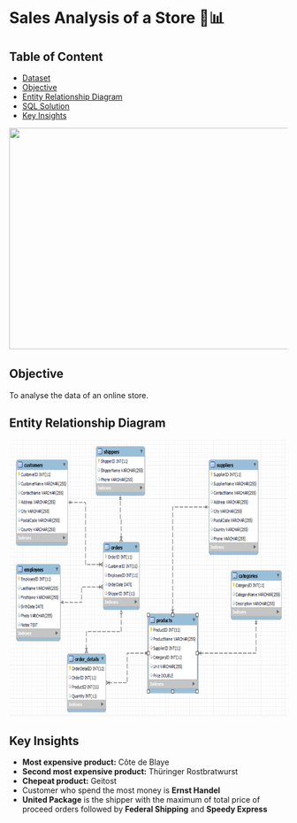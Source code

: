 # Sales Analysis of a Store 🏬📊

## Table of Content
* [Dataset](https://github.com/AndrejPHP/w3schools-database/blob/master/w3schools.sql)
* [Objective](#objective)
* [Entity Relationship Diagram](#entity-relationship-diagram)
* [SQL Solution](https://github.com/ritusantra/SQL-Projects/blob/main/Sales%20analysis%20of%20a%20store/StoreDB.sql)
* [Key Insights](#key-insights)

<img src="https://www.comtecinfo.com/rpa/wp-content/uploads/2017/03/analytics2-01.png" width="800" height="400">

## Objective

To analyse the data of an online store.

## Entity Relationship Diagram

<img src="https://raw.githubusercontent.com/ritusantra/SQL-Projects/main/Sales%20analysis%20of%20a%20store/ER%20Diagram%20Store%20DB.PNG" width="800" height="500">

## Key Insights

* **Most expensive product:** Côte de Blaye
* **Second most expensive product:** Thüringer Rostbratwurst
* **Chepeat product:** Geitost
* Customer who spend the most money is **Ernst Handel**
* **United Package** is the shipper with the maximum of total price of proceed orders followed by **Federal Shipping** and **Speedy Express**


